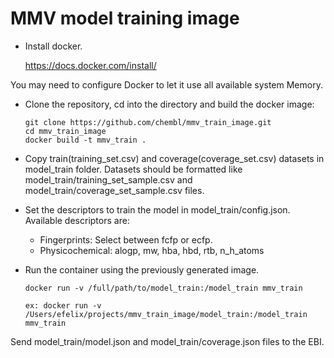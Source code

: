 # MMV model training image


- Install docker.

  https://docs.docker.com/install/

You may need to configure Docker to let it use all available system Memory.

- Clone the repository, cd into the directory and build the docker image:

  ```
  git clone https://github.com/chembl/mmv_train_image.git
  cd mmv_train_image
  docker build -t mmv_train .
  ```

- Copy train(training_set.csv) and coverage(coverage_set.csv) datasets in model_train folder. Datasets should be formatted like model_train/training_set_sample.csv and model_train/coverage_set_sample.csv files.

- Set the descriptors to train the model in model_train/config.json. Available descriptors are:

    - Fingerprints: Select between fcfp or ecfp.
    - Physicochemical: alogp, mw, hba, hbd, rtb, n_h_atoms

- Run the container using the previously generated image.

  ```
  docker run -v /full/path/to/model_train:/model_train mmv_train
  
  ex: docker run -v /Users/efelix/projects/mmv_train_image/model_train:/model_train mmv_train
  ```

Send model_train/model.json and model_train/coverage.json files to the EBI.
